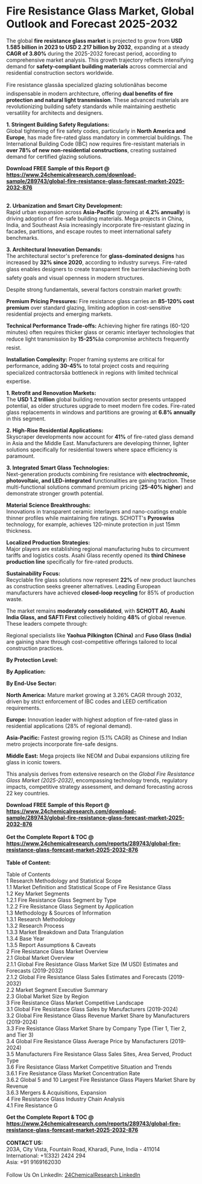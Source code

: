 <h1>Fire Resistance Glass Market, Global Outlook and Forecast 2025-2032</h1><p>The global <strong>fire resistance glass market</strong> is projected to grow from <strong>USD 1.585 billion in 2023 to USD 2.217 billion by 2032</strong>, expanding at a steady <strong>CAGR of 3.80%</strong> during the 2025-2032 forecast period, according to comprehensive market analysis. This growth trajectory reflects intensifying demand for <strong>safety-compliant building materials</strong> across commercial and residential construction sectors worldwide.</p><p>Fire resistance glassâa specialized glazing solutionâhas become indispensable in modern architecture, offering <strong>dual benefits of fire protection and natural light transmission</strong>. These advanced materials are revolutionizing building safety standards while maintaining aesthetic versatility for architects and designers.</p><p><strong>1. Stringent Building Safety Regulations:</strong><br>
Global tightening of fire safety codes, particularly in <strong>North America and Europe</strong>, has made fire-rated glass mandatory in commercial buildings. The International Building Code (IBC) now requires fire-resistant materials in <strong>over 78% of new non-residential constructions</strong>, creating sustained demand for certified glazing solutions.</p><div><b>Download FREE Sample of this Report @ 
            <a href="https://www.24chemicalresearch.com/download-sample/289743/global-fire-resistance-glass-forecast-market-2025-2032-876">
            https://www.24chemicalresearch.com/download-sample/289743/global-fire-resistance-glass-forecast-market-2025-2032-876</a></b></div><br><p><strong>2. Urbanization and Smart City Development:</strong><br>
Rapid urban expansion across <strong>Asia-Pacific</strong> (growing at <strong>4.2% annually</strong>) is driving adoption of fire-safe building materials. Mega projects in China, India, and Southeast Asia increasingly incorporate fire-resistant glazing in facades, partitions, and escape routes to meet international safety benchmarks.</p><p><strong>3. Architectural Innovation Demands:</strong><br>
The architectural sector's preference for <strong>glass-dominated designs</strong> has increased by <strong>32% since 2020</strong>, according to industry surveys. Fire-rated glass enables designers to create transparent fire barriersâachieving both safety goals and visual openness in modern structures.</p><p>Despite strong fundamentals, several factors constrain market growth:</p><p><strong>Premium Pricing Pressures:</strong> Fire resistance glass carries an <strong>85-120% cost premium</strong> over standard glazing, limiting adoption in cost-sensitive residential projects and emerging markets.</p><p><strong>Technical Performance Trade-offs:</strong> Achieving higher fire ratings (60-120 minutes) often requires thicker glass or ceramic interlayer technologies that reduce light transmission by <strong>15-25%</strong>âa compromise architects frequently resist.</p><p><strong>Installation Complexity:</strong> Proper framing systems are critical for performance, adding <strong>30-45%</strong> to total project costs and requiring specialized contractorsâa bottleneck in regions with limited technical expertise.</p><p><strong>1. Retrofit and Renovation Markets:</strong><br>
The <strong>USD 1.2 trillion</strong> global building renovation sector presents untapped potential, as older structures upgrade to meet modern fire codes. Fire-rated glass replacements in windows and partitions are growing at <strong>6.8% annually</strong> in this segment.</p><p><strong>2. High-Rise Residential Applications:</strong><br>
Skyscraper developments now account for <strong>41%</strong> of fire-rated glass demand in Asia and the Middle East. Manufacturers are developing thinner, lighter solutions specifically for residential towers where space efficiency is paramount.</p><p><strong>3. Integrated Smart Glass Technologies:</strong><br>
Next-generation products combining fire resistance with <strong>electrochromic, photovoltaic, and LED-integrated</strong> functionalities are gaining traction. These multi-functional solutions command premium pricing (<strong>25-40% higher</strong>) and demonstrate stronger growth potential.</p><p><strong>Material Science Breakthroughs:</strong><br>
    Innovations in transparent ceramic interlayers and nano-coatings enable thinner profiles while maintaining fire ratings. SCHOTT's <strong>Pyroswiss</strong> technology, for example, achieves 120-minute protection in just 15mm thickness.</p><p><strong>Localized Production Strategies:</strong><br>
    Major players are establishing regional manufacturing hubs to circumvent tariffs and logistics costs. Asahi Glass recently opened its <strong>third Chinese production line</strong> specifically for fire-rated products.</p><p><strong>Sustainability Focus:</strong><br>
    Recyclable fire glass solutions now represent <strong>22%</strong> of new product launches as construction seeks greener alternatives. Leading European manufacturers have achieved <strong>closed-loop recycling</strong> for 85% of production waste.</p><p>The market remains <strong>moderately consolidated</strong>, with <strong>SCHOTT AG, Asahi India Glass, and SAFTI First</strong> collectively holding <strong>48%</strong> of global revenue. These leaders compete through:</p><p>Regional specialists like <strong>Yaohua Pilkington (China)</strong> and <strong>Fuso Glass (India)</strong> are gaining share through cost-competitive offerings tailored to local construction practices.</p><p><strong>By Protection Level:</strong></p><p><strong>By Application:</strong></p><p><strong>By End-Use Sector:</strong></p><p><strong>North America:</strong> Mature market growing at 3.26% CAGR through 2032, driven by strict enforcement of IBC codes and LEED certification requirements.</p><p><strong>Europe:</strong> Innovation leader with highest adoption of fire-rated glass in residential applications (28% of regional demand).</p><p><strong>Asia-Pacific:</strong> Fastest growing region (5.1% CAGR) as Chinese and Indian metro projects incorporate fire-safe designs.</p><p><strong>Middle East:</strong> Mega projects like NEOM and Dubai expansions utilizing fire glass in iconic towers.</p><p>This analysis derives from extensive research on the <em>Global Fire Resistance Glass Market (2025-2032)</em>, encompassing technology trends, regulatory impacts, competitive strategy assessment, and demand forecasting across 22 key countries.</p><div><b>Download FREE Sample of this Report @ 
            <a href="https://www.24chemicalresearch.com/download-sample/289743/global-fire-resistance-glass-forecast-market-2025-2032-876">
            https://www.24chemicalresearch.com/download-sample/289743/global-fire-resistance-glass-forecast-market-2025-2032-876</a></b></div><br><div><b>Get the Complete Report & TOC @ 
            <a href="https://www.24chemicalresearch.com/reports/289743/global-fire-resistance-glass-forecast-market-2025-2032-876">
            https://www.24chemicalresearch.com/reports/289743/global-fire-resistance-glass-forecast-market-2025-2032-876</a></b></div><br>
            <b>Table of Content:</b><p>Table of Contents<br />
1 Research Methodology and Statistical Scope<br />
1.1 Market Definition and Statistical Scope of Fire Resistance Glass<br />
1.2 Key Market Segments<br />
1.2.1 Fire Resistance Glass Segment by Type<br />
1.2.2 Fire Resistance Glass Segment by Application<br />
1.3 Methodology & Sources of Information<br />
1.3.1 Research Methodology<br />
1.3.2 Research Process<br />
1.3.3 Market Breakdown and Data Triangulation<br />
1.3.4 Base Year<br />
1.3.5 Report Assumptions & Caveats<br />
2 Fire Resistance Glass Market Overview<br />
2.1 Global Market Overview<br />
2.1.1 Global Fire Resistance Glass Market Size (M USD) Estimates and Forecasts (2019-2032)<br />
2.1.2 Global Fire Resistance Glass Sales Estimates and Forecasts (2019-2032)<br />
2.2 Market Segment Executive Summary<br />
2.3 Global Market Size by Region<br />
3 Fire Resistance Glass Market Competitive Landscape<br />
3.1 Global Fire Resistance Glass Sales by Manufacturers (2019-2024)<br />
3.2 Global Fire Resistance Glass Revenue Market Share by Manufacturers (2019-2024)<br />
3.3 Fire Resistance Glass Market Share by Company Type (Tier 1, Tier 2, and Tier 3)<br />
3.4 Global Fire Resistance Glass Average Price by Manufacturers (2019-2024)<br />
3.5 Manufacturers Fire Resistance Glass Sales Sites, Area Served, Product Type<br />
3.6 Fire Resistance Glass Market Competitive Situation and Trends<br />
3.6.1 Fire Resistance Glass Market Concentration Rate<br />
3.6.2 Global 5 and 10 Largest Fire Resistance Glass Players Market Share by Revenue<br />
3.6.3 Mergers & Acquisitions, Expansion<br />
4 Fire Resistance Glass Industry Chain Analysis<br />
4.1 Fire Resistance G</p><div><b>Get the Complete Report & TOC @ 
            <a href="https://www.24chemicalresearch.com/reports/289743/global-fire-resistance-glass-forecast-market-2025-2032-876">
            https://www.24chemicalresearch.com/reports/289743/global-fire-resistance-glass-forecast-market-2025-2032-876</a></b></div><br><b>CONTACT US:</b><br>
            203A, City Vista, Fountain Road, Kharadi, Pune, India - 411014<br>
            International: +1(332) 2424 294<br>
            Asia: +91 9169162030 <br><br>
            Follow Us On LinkedIn: <a href="https://www.linkedin.com/company/24chemicalresearch/">24ChemicalResearch LinkedIn</a>